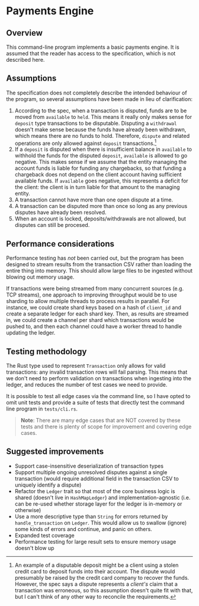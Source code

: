 # Payments Engine

## Overview

This command-line program implements a basic payments engine. It is assumed that the reader has access to the specification, which is not described here.

## Assumptions

The specification does not completely describe the intended behaviour of the program, so several assumptions have been made in lieu of clarification:

1. According to the spec, when a transaction is disputed, funds are to be moved from `available` to `held`. This means it really only makes sense for `deposit` type transactions to be disputable. Disputing a `withdrawal` doesn't make sense because the funds have already been withdrawn, which means there are no funds to hold. Therefore, `dispute` and related operations are only allowed against `deposit` transactions.[^1]
2. If a `deposit` is disputed when there is insufficient balance in `available` to withhold the funds for the disputed `deposit`, `available` is allowed to go negative. This makes sense if we assume that the entity managing the account funds is liable for funding any chargebacks, so that funding a chargeback does not depend on the client account having sufficient available funds. If `available` goes negative, this represents a deficit for the client: the client is in turn liable for that amount to the managing entity.
3. A transaction cannot have more than one open dispute at a time.
4. A transaction can be disputed more than once so long as any previous disputes have already been resolved.
5. When an account is locked, deposits/withdrawals are not allowed, but disputes can still be procesed.

[^1]: An example of a disputable deposit might be a client using a stolen credit card to deposit funds into their account. The dispute would presumably be raised by the credit card company to recover the funds. However, the spec says a dispute represents a _client's_ claim that a transaction was erroneous, so this assumption doesn't quite fit with that, but I can't think of any other way to reconcile the requirements.

## Performance considerations

Performance testing has _not_ been carried out, but the program has been designed to stream results from the transaction CSV rather than loading the entire thing into memory. This should allow large files to be ingested without blowing out memory usage.

If transactions were being streamed from many concurrent sources (e.g. TCP streams), one approach to improving throughput would be to use sharding to allow multiple threads to process results in parallel. For instance, we could create shard keys based on a hash of `client_id` and create a separate ledger for each shard key. Then, as results are streamed in, we could create a channel per shard which transactions would be pushed to, and then each channel could have a worker thread to handle updating the ledger.

## Testing methodology

The Rust type used to represent `Transaction` only allows for valid transactions: any invalid transaction rows will fail parsing. This means that we don't need to perform validation on transactions when ingesting into the ledger, and reduces the number of test cases we need to provide.

It is possible to test all edge cases via the command line, so I have opted to omit unit tests and provide a suite of tests that directly test the command line program in `tests/cli.rs`.

> **Note**: There are many edge cases that are NOT covered by these tests and there is plenty of scope for improvement and covering edge cases.

## Suggested improvements

- Support case-insensitive deserialization of transaction types
- Support multiple ongoing unresolved disputes against a single transaction (would require additional field in the transaction CSV to uniquely identify a dispute)
- Refactor the `Ledger` trait so that most of the core business logic is shared (doesn't live in `HashMapLedger`) and implementation-agnostic (i.e. can be re-used whether storage layer for the ledger is in-memory or otherwise)
- Use a more descriptive type than `String` for errors returned by `handle_transaction` on `Ledger`. This would allow us to swallow (ignore) some kinds of errors and continue, and panic on others.
- Expanded test coverage
- Performance testing for large result sets to ensure memory usage doesn't blow up